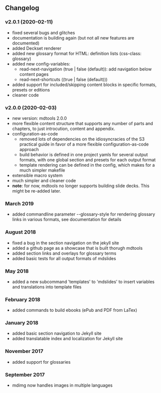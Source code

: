 ## Changelog

### v2.0.1 (2020-02-11)

-   fixed several bugs and glitches
-   documentation is building again (but not all new features are documented)
-   added Deckset renderer
-   added new glossary format for HTML: definition lists (css-class: glossary)
-   added new config-variables:
    -   read-next-navigation (true | false (default)): add navigation below content pages
    -   read-next-shortcuts ((true | false (default)))
-   added support for included/skipping content blocks in specific formats, presets or editions
-   cleaner code

### v2.0.0 (2020-02-03)

-   new version: mdtools 2.0.0
-   more flexible content structure that supports any number of parts and chapters, to just introcution, content and appendix.
-   configuration-as-code
    -   removed lots of dependencies on the idiosyncracies of the S3 practical guide in favor of a more flexible configuration-as-code approach
    -   build behavior is defined in one project yamls for several output formats, with one global section and presets for each output format 
    -   template rendering can be defined in the config, which makes for a much simpler makefile 
-   extensible macro system
-   much simpler and cleaner code
-   **note**: for now, mdtools no longer supports building slide decks. This might be re-added later.

### March 2019

* added commandline parameter --glossary-style for rendering glossary links in various formats, see documentation for details

### August 2018

* fixed a bug in the section navigation on the jekyll site
* added a github page as a showcase that is built thorugh mdtools
* added section links and overlays for glossary terms
* added basic tests for all output formats of mdslides

### May 2018

* added a new subcommand 'templates' to 'mdslides' to insert variables and translations into template files
 
### February 2018

* added commands to build ebooks (ePub and PDF from LaTex)

### January 2018

* added basic section navigation to Jekyll site
* added translatable index and localization for Jekyll site

### November 2017

* added support for glossaries

### September 2017

* mdimg now handles images in multiple languages


